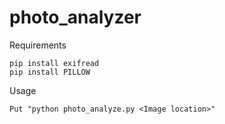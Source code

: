 # photo_analyzer

Requirements
  
    pip install exifread  
    pip install PILLOW


Usage
    
    Put "python photo_analyze.py <Image location>"
